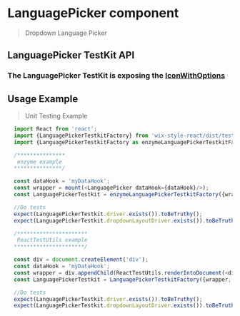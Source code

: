# LanguagePicker component

> Dropdown Language Picker

## LanguagePicker TestKit API

### The LanguagePicker TestKit is exposing the [IconWithOptions](https://wix.github.io/wix-style-react/?selectedKind=4.%20Selection&selectedStory=4.5%20IconWithOptions&full=0&down=0&left=1&panelRight=0&downPanel=kadirahq%2Fstorybook-addon-actions%2Factions-panel)

## Usage Example

> Unit Testing Example
```javascript
  import React from 'react';
  import {LanguagePickerTestkitFactory} from 'wix-style-react/dist/testkit';
  import {LanguagePickerTestkitFactory as enzymeLanguagePickerTestkitFactory} from 'wix-style-react/dist/testkit/enzyme';

  /***************
   enzyme example
  ***************/

  const dataHook = 'myDataHook';
  const wrapper = mount(<LanguagePicker dataHook={dataHook}/>);
  const LanguagePickerTestkit = enzymeLanguagePickerTestkitFactory({wrapper, dataHook});

  //Do tests
  expect(LanguagePickerTestkit.driver.exists()).toBeTruthy();
  expect(LanguagePickerTestkit.dropdownLayoutDriver.exists()).toBeTruthy();

  /**********************
   ReactTestUtils example
  **********************/

  const div = document.createElement('div');
  const dataHook = 'myDataHook';
  const wrapper = div.appendChild(ReactTestUtils.renderIntoDocument(<div><LanguagePicker dataHook={dataHook}/></div>));
  const LanguagePickerTestkit = LanguagePickerTestkitFactory({wrapper, dataHook});

  //Do tests
  expect(LanguagePickerTestkit.driver.exists()).toBeTruthy();
  expect(LanguagePickerTestkit.dropdownLayoutDriver.exists()).toBeTruthy();
```
